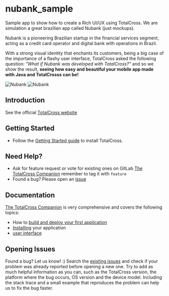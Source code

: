 # nubank_sample
Sample app to show how to create a Rich UI/UX using TotalCross. We are simulation a great brazilian app called Nubank (just mockups).

Nubank is a pioneering Brazilian startup in the financial services segment, acting as a credit card operator and digital bank with operations in Brazil.

With a strong visual identity that enchants its customers, being a big case of the importance of a flashy user interface, TotalCross asked the following question: *"What if Nubank was developed with TotalCross?"* and so we show the result, **seeing how easy and beautiful your mobile app made with Java and TotalCrosss can be!**

![Nubank](https://github.com/TotalCross/nubank_sample/blob/master/Comparative%20Images/tela-04-nubank.png)
![Nubank](https://github.com/TotalCross/nubank_sample/blob/master/Comparative%20Images/tela-03-nubank-.png)

## Introduction

See the official <a href="http://www.totalcross.com" target="_blank">TotalCross website</a>

## Getting Started

- Follow the <a href="https://totalcross.com/documentation/en/api/en/gettingstarted/index.html" target="_blank">Getting Started guide</a> to install TotalCross.

## Need Help?

- Ask for feature request or vote for existing ones on GitLab <a href="https://gitlab.com/totalcross/TotalCross/issues" target="_blank">The TotalCross Companion</a> remember to tag it with `feature`
- Found a bug? Please open an <a href="#opening-issues" target="_blank">issue</a>

## Documentation

<a href="https://totalcross.com/pt/docs-pt/" target="_blank">The TotalCross Companion</a> is very comprehensive and covers the following topics:
- How to <a href="https://totalcross.com/documentation/en/api/en/gettingstarted/index.html" target="_blank">build and deploy your first application</a>
- <a href="https://totalcross.com/documentation/pt/installation/index.html" target="_blank">Installing</a> your application
- <a href="https://totalcross.com/documentation/pt/components/AccordionContainer.php" target="_blank">user interface</a>

## Opening Issues

Found a bug? Let us know! :)
Search the [existing issues](https://gitlab.com/totalcross/TotalCross/issues) and check if your problem was already reported before opening a new one. Try to add as much helpful information as you can, such as the TotalCross version, the platform where the bug occurs, OS version and the device model. Including the stack trace and a small example that reproduces the problem can help us to fix the bug faster.
